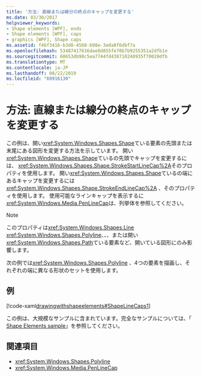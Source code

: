 ```yaml
---
title: '方法: 直線または線分の終点のキャップを変更する'
ms.date: 03/30/2017
helpviewer_keywords:
- Shape elements [WPF], ends
- Shape elements [WPF], caps
- graphics [WPF], Shape caps
ms.assetid: f4bf3416-b3d8-4568-b98e-3eda8f6dbf7a
ms.openlocfilehash: 53487417636dae8d855fe70b7b9255351a2dfb1e
ms.sourcegitcommit: 68653db98c5ea7744fd438710248935f70020dfb
ms.translationtype: MT
ms.contentlocale: ja-JP
ms.lasthandoff: 08/22/2019
ms.locfileid: "69916130"
---
```

# <a name="how-to-modify-the-cap-at-the-end-of-a-line-or-segment"></a>方法: 直線または線分の終点のキャップを変更する
この例は、開い<xref:System.Windows.Shapes.Shape>ている要素の先頭または末尾にある図形を変更する方法を示しています。 開い<xref:System.Windows.Shapes.Shape>ているの先頭でキャップを変更するには、 <xref:System.Windows.Shapes.Shape.StrokeStartLineCap%2A>そのプロパティを使用します。 開い<xref:System.Windows.Shapes.Shape>ているの端にあるキャップを変更するには<xref:System.Windows.Shapes.Shape.StrokeEndLineCap%2A> 、そのプロパティを使用します。 使用可能なラインキャップを表示するに<xref:System.Windows.Media.PenLineCap>は、列挙体を参照してください。  
  
> [!NOTE]
> このプロパティは<xref:System.Windows.Shapes.Line> <xref:System.Windows.Shapes.Polyline>、、、または開い<xref:System.Windows.Shapes.Path>ている要素など、開いている図形にのみ影響します。  
  
 次の例では<xref:System.Windows.Shapes.Polyline> 、4つの要素を描画し、それぞれの端に異なる形状のセットを使用します。  
  
## <a name="example"></a>例  
 [!code-xaml[drawingwithshapeelements#ShapeLineCaps1](~/samples/snippets/csharp/VS_Snippets_Wpf/DrawingWithShapeElements/CS/linecapsandjoinsexample.xaml#shapelinecaps1)]  
  
 この例は、大規模なサンプルに含まれています。完全なサンプルについては、「 [Shape Elements sample](https://go.microsoft.com/fwlink/?LinkID=160037)」を参照してください。  
  
## <a name="see-also"></a>関連項目

- <xref:System.Windows.Shapes.Polyline>
- <xref:System.Windows.Media.PenLineCap>
